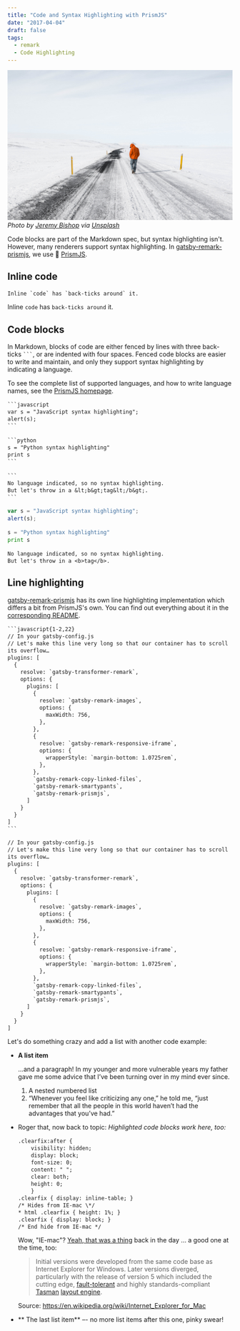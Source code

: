 ```yaml
---
title: "Code and Syntax Highlighting with PrismJS"
date: "2017-04-04"
draft: false
tags:
  - remark
  - Code Highlighting
---
```

![](jeremy-bishop-262119.jpg)
*Photo by [Jeremy Bishop](https://unsplash.com/@tidesinourveins) via [Unsplash](https://unsplash.com/?photo=XxpCNQ_w3is)*

Code blocks are part of the Markdown spec, but syntax highlighting isn't.
However, many renderers support syntax highlighting.
In [gatsby-remark-prismjs][1], we use 🤔 [PrismJS][2].

## Inline code

```no-highlight
Inline `code` has `back-ticks around` it.
```

Inline `code` has `back-ticks around` it.

## Code blocks

In Markdown, blocks of code are either fenced by lines with three back-ticks
<code>&#96;&#96;&#96;</code>, or are indented with four spaces. Fenced code
blocks are easier to write and maintain, and only they support syntax
highlighting by indicating a language.

To see the complete list of supported languages, and how to write language
names, see the [PrismJS homepage][3].

    ```javascript
    var s = "JavaScript syntax highlighting";
    alert(s);
    ```

    ```python
    s = "Python syntax highlighting"
    print s
    ```

    ```
    No language indicated, so no syntax highlighting.
    But let's throw in a &lt;b&gt;tag&lt;/b&gt;.
    ```

```javascript
var s = "JavaScript syntax highlighting";
alert(s);
```

```python
s = "Python syntax highlighting"
print s
```

```
No language indicated, so no syntax highlighting.
But let's throw in a <b>tag</b>.
```

## Line highlighting

[gatsby-remark-prismjs][1] has its own line highlighting implementation which
differs a bit from PrismJS's own. You can find out everything about it in the
[corresponding README][1].

    ```javascript{1-2,22}
    // In your gatsby-config.js
    // Let's make this line very long so that our container has to scroll its overflow…
    plugins: [
      {
        resolve: `gatsby-transformer-remark`,
        options: {
          plugins: [
            {
              resolve: `gatsby-remark-images`,
              options: {
                maxWidth: 756,
              },
            },
            {
              resolve: `gatsby-remark-responsive-iframe`,
              options: {
                wrapperStyle: `margin-bottom: 1.0725rem`,
              },
            },
            `gatsby-remark-copy-linked-files`,
            `gatsby-remark-smartypants`,
            `gatsby-remark-prismjs`,
          ]
        }
      }
    ]
    ```

```javascript{1-2,22}
// In your gatsby-config.js
// Let's make this line very long so that our container has to scroll its overflow…
plugins: [
  {
    resolve: `gatsby-transformer-remark`,
    options: {
      plugins: [
        {
          resolve: `gatsby-remark-images`,
          options: {
            maxWidth: 756,
          },
        },
        {
          resolve: `gatsby-remark-responsive-iframe`,
          options: {
            wrapperStyle: `margin-bottom: 1.0725rem`,
          },
        },
        `gatsby-remark-copy-linked-files`,
        `gatsby-remark-smartypants`,
        `gatsby-remark-prismjs`,
      ]
    }
  }
]
```

Let's do something crazy and add a list with another code example:

* **A list item**

  …and a paragraph! In my younger and more vulnerable years my father gave me some advice that I’ve been turning over in my mind ever since.

  1. A nested numbered list
  2. “Whenever you feel like criticizing any one,” he told me, “just remember that all the people in this world haven’t had the advantages that you’ve had.”

* Roger that, now back to topic: _Highlighted code blocks work here, too:_
    ```css{10,13}
    .clearfix:after {
    	visibility: hidden;
    	display: block;
    	font-size: 0;
    	content: " ";
    	clear: both;
    	height: 0;
    	}
    .clearfix { display: inline-table; }
    /* Hides from IE-mac \*/
    * html .clearfix { height: 1%; }
    .clearfix { display: block; }
    /* End hide from IE-mac */
    ```

  Wow, "IE-mac"? [Yeah, that was a thing](https://en.wikipedia.org/wiki/Internet_Explorer_for_Mac) back in the day … a good one at the time, too:

  > Initial versions were developed from the same code base as Internet Explorer for Windows. Later versions diverged, particularly with the release of version 5 which included the cutting edge, [fault-tolerant](https://en.wikipedia.org/wiki/Fault-tolerant) and highly standards-compliant [Tasman](https://en.wikipedia.org/wiki/Tasman_(layout_engine)) [layout engine](https://en.wikipedia.org/wiki/Layout_engine).

  Source: https://en.wikipedia.org/wiki/Internet_Explorer_for_Mac
* ** The last list item** –- no more list items after this one, pinky swear!

[1]: https://www.gatsbyjs.org/docs/packages/gatsby-remark-prismjs/
[2]: http://prismjs.com/
[3]: http://prismjs.com/#languages-list

